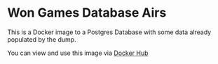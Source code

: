 # Won Games Database Airs 

This is a Docker image to a Postgres Database with some data already populated by the dump. 

You can view and use this image via [Docker Hub](https://hub.docker.com/repository/docker/wongames-airs/database)

